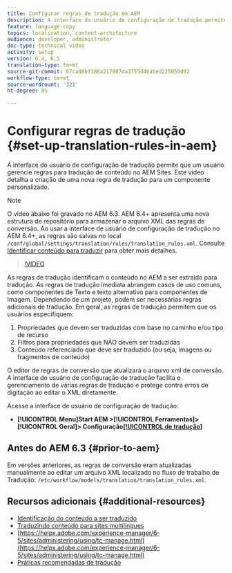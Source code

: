 ```yaml
---
title: Configurar regras de tradução em AEM
description: A interface do usuário de configuração de tradução permite que um usuário gerencie regras para tradução de conteúdo no AEM Sites. Este vídeo detalha a criação de uma nova regra de tradução para um componente personalizado.
feature: language-copy
topics: localization, content-architecture
audience: developer, administrator
doc-type: technical video
activity: setup
version: 6.4, 6.5
translation-type: tm+mt
source-git-commit: 67ca08bf386a217807da3755d46abed225050d02
workflow-type: tm+mt
source-wordcount: '321'
ht-degree: 0%

---
```



# Configurar regras de tradução {#set-up-translation-rules-in-aem}

A interface do usuário de configuração de tradução permite que um usuário gerencie regras para tradução de conteúdo no AEM Sites. Este vídeo detalha a criação de uma nova regra de tradução para um componente personalizado.

>[!NOTE]
>
> O vídeo abaixo foi gravado no AEM 6.3. AEM 6.4+ apresenta uma nova estrutura de repositório para armazenar o arquivo XML das regras de conversão. Ao usar a interface de usuário de configuração de tradução no AEM 6.4+, as regras são salvas no local `/conf/global/settings/translation/rules/translation_rules.xml`. Consulte [Identificar conteúdo para traduzir](https://helpx.adobe.com/experience-manager/6-5/sites/administering/using/tc-rules.html) para obter mais detalhes.

>[!VIDEO](https://video.tv.adobe.com/v/18135/?quality=9&learn=on)

As regras de tradução identificam o conteúdo no AEM a ser extraído para tradução. As regras de tradução imediata abrangem casos de uso comuns, como componentes de Texto e texto alternativo para componentes de Imagem. Dependendo de um projeto, podem ser necessárias regras adicionais de tradução. Em geral, as regras de tradução permitem que os usuários especifiquem:

1. Propriedades que devem ser traduzidas com base no caminho e/ou tipo de recurso
2. Filtros para propriedades que NÃO devem ser traduzidas
3. Conteúdo referenciado que deve ser traduzido (ou seja, imagens ou fragmentos de conteúdo)

O editor de regras de conversão que atualizará o arquivo xml de conversão. A interface do usuário de configuração de tradução facilita o gerenciamento de várias regras de tradução e protege contra erros de digitação ao editar o XML diretamente.

Acesse a interface de usuário de configuração de tradução:

* **[!UICONTROL Menu]Start AEM >[!UICONTROL Ferramentas]>[!UICONTROL Geral]> Configuração[[!UICONTROL de tradução]](http://localhost:4502/libs/cq/translation/translationrules/contexts.html)**

## Antes do AEM 6.3 {#prior-to-aem}

Em versões anteriores, as regras de conversão eram atualizadas manualmente ao editar um arquivo XML localizado no fluxo de trabalho de Tradução: `/etc/workflow/models/translation/translation_rules.xml`.

## Recursos adicionais {#additional-resources}

* [Identificação do conteúdo a ser traduzido](https://helpx.adobe.com/experience-manager/6-5/sites/administering/using/tc-rules.html)
* [Traduzindo conteúdo para sites multilíngues](https://helpx.adobe.com/experience-manager/6-5/sites/administering/using/translation.html)
* [https://helpx.adobe.com/experience-manager/6-5/sites/administering/using/tc-manage.html](https://helpx.adobe.com/experience-manager/6-5/sites/administering/using/tc-manage.html)
* [Práticas recomendadas de tradução](https://helpx.adobe.com/experience-manager/6-5/sites/administering/using/tc-bp.html)
